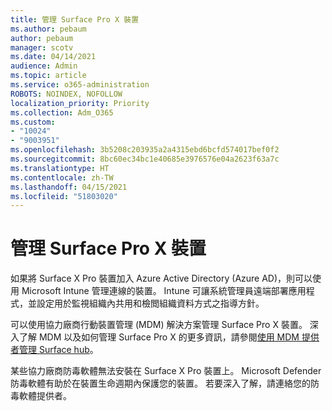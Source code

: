 ```yaml
---
title: 管理 Surface Pro X 裝置
ms.author: pebaum
author: pebaum
manager: scotv
ms.date: 04/14/2021
audience: Admin
ms.topic: article
ms.service: o365-administration
ROBOTS: NOINDEX, NOFOLLOW
localization_priority: Priority
ms.collection: Adm_O365
ms.custom:
- "10024"
- "9003951"
ms.openlocfilehash: 3b5208c203935a2a4315ebd6bcfd574017bef0f2
ms.sourcegitcommit: 8bc60ec34bc1e40685e3976576e04a2623f63a7c
ms.translationtype: HT
ms.contentlocale: zh-TW
ms.lasthandoff: 04/15/2021
ms.locfileid: "51803020"
---
```

# <a name="manage-surface-pro-x-devices"></a>管理 Surface Pro X 裝置

如果將 Surface X Pro 裝置加入 Azure Active Directory (Azure AD)，則可以使用 Microsoft Intune 管理連線的裝置。 Intune 可讓系統管理員遠端部署應用程式，並設定用於監視組織內共用和檢閲組織資料方式之指導方針。

可以使用協力廠商行動裝置管理 (MDM) 解決方案管理 Surface Pro X 裝置。 深入了解 MDM 以及如何管理 Surface Pro X 的更多資訊，請參閱[使用 MDM 提供者管理 Surface hub](https://docs.microsoft.com/surface-hub/manage-settings-with-mdm-for-surface-hub)。

某些協力廠商防毒軟體無法安裝在 Surface X Pro 裝置上。 Microsoft Defender 防毒軟體有助於在裝置生命週期內保護您的裝置。 若要深入了解，請連絡您的防毒軟體提供者。

